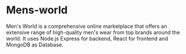 # Mens-world
Men's World is a comprehensive online marketplace that offers an extensive range of high-quality men's wear from top brands around the world. It uses Node.js Express for backend, React for frontend and MongoDB as Database.
